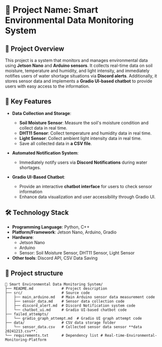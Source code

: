# 🌱 **Project Name: Smart Environmental Data Monitoring System**

## 📖 **Project Overview**
This project is a system that monitors and manages environmental data using **Jetson Nano** and **Arduino sensors**. It collects real-time data on soil moisture, temperature and humidity, and light intensity, and immediately notifies users of water shortage situations via **Discord alerts**. Additionally, it stores sensor data and implements a **Gradio UI-based chatbot** to provide users with easy access to the information.

## 🚀 **Key Features**
- **Data Collection and Storage**:
  - **Soil Moisture Sensor**: Measure the soil's moisture condition and collect data in real time.
  - **DHT11 Sensor**: Collect temperature and humidity data in real time.
  - **Light Sensor**: Collect ambient light intensity data in real time.
  - Save all collected data in **a CSV file**.

- **Automated Notification System**:
  - Immediately notify users via **Discord Notifications** during water shortages.

- **Gradio UI-Based Chatbot**:
  - Provide an interactive **chatbot interface** for users to check sensor information
  - Enhance data visualization and user accessibility through Gradio UI.

## 🛠️ **Technology Stack**
- **Programming Language**: Python, C++
- **Platform/Framework**: Jetson Nano, Arduino, Gradio
- **Hardware**:
  - Jetson Nano
  - Arduino
  - Sensor: Soil Moisture Sensor, DHT11 Sensor, Light Sensor
- **Other tools**: Discord API, CSV Data Saving

## 📂 **Project structure**
```plaintext
📁 Smart Environmental Data Monitoring System/
├── README.md             # Project description
├── src/                  # Source code
│   ├── main_arduino.md   # Main Arduino sensor data measurement code
│   ├── sensor_data.md    # Sensor data collection code
│   ├── discord_alert.md  # Discord Notification system code
│   └── chatbot_ui.md     # Gradio UI-based chatbot code
├── failed_attempts/
│   └── gradio_graph_attempt.md  # Gradio UI graph attempt code
├── data/                 # CSV data storage folder
│   └── sensor_data.csv   # Collected sensor data sensor **data 20241213.csv**.
└── requirements.txt      # Dependency list # Real-time-Environmental-Monitoring-Platform
